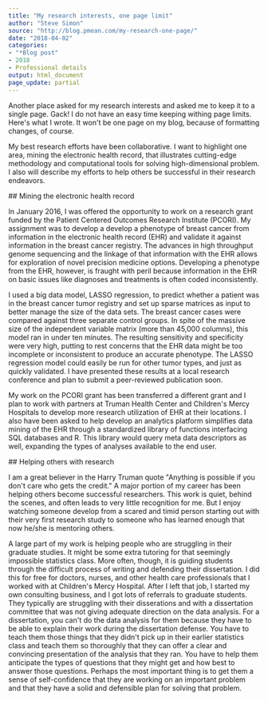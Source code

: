 ```yaml
---
title: "My research interests, one page limit"
author: "Steve Simon"
source: "http://blog.pmean.com/my-research-one-page/"
date: "2018-04-02"
categories:
- "*Blog post"
- 2018
- Professional details
output: html_document
page_update: partial
---
```


Another place asked for my research interests and asked me to keep it to
a single page. Gack! I do not have an easy time keeping withing page
limits. Here's what I wrote. It won't be one page on my blog, because of
formatting changes, of course.

<!---More--->

My best research efforts have been collaborative. I want to highlight
one area, mining the electronic health record, that illustrates
cutting-edge methodology and computational tools for solving
high-dimensional problem. I also will describe my efforts to help others
be successful in their research endeavors.

\#\# Mining the electronic health record

In January 2016, I was offered the opportunity to work on a research
grant funded by the Patient Centered Outcomes Research Institute
(PCORI). My assignment was to develop a develop a phenotype of breast
cancer from information in the electronic health record (EHR) and
validate it against information in the breast cancer registry. The
advances in high throughput genome sequencing and the linkage of that
information with the EHR allows for exploration of novel precision
medicine options. Developing a phenotype from the EHR, however, is
fraught with peril because information in the EHR on basic issues like
diagnoses and treatments is often coded inconsistently.

I used a big data model, LASSO regression, to predict whether a patient
was in the breast cancer tumor registry and set up sparse matrices as
input to better manage the size of the data sets. The breast cancer
cases were compared against three separate control groups. In spite of
the massive size of the independent variable matrix (more than 45,000
columns), this model ran in under ten minutes. The resulting sensitivity
and specificity were very high, putting to rest concerns that the EHR
data might be too incomplete or inconsistent to produce an accurate
phenotype. The LASSO regression model could easily be run for other
tumor types, and just as quickly validated. I have presented these
results at a local research conference and plan to submit a
peer-reviewed publication soon.

My work on the PCORI grant has been transferred a different grant and I
plan to work with partners at Truman Health Center and Children's Mercy
Hospitals to develop more research utilization of EHR at their
locations. I also have been asked to help develop an analytics platform
simplifies data mining of the EHR through a standardized library of
functions interfacing SQL databases and R. This library would query meta
data descriptors as well, expanding the types of analyses available to
the end user.

\#\# Helping others with research

I am a great believer in the Harry Truman quote "Anything is possible if
you don't care who gets the credit." A major portion of my career has
been helping others become successful researchers. This work is quiet,
behind the scenes, and often leads to very little recognition for me.
But I enjoy watching someone develop from a scared and timid person
starting out with their very first research study to someone who has
learned enough that now he/she is mentoring others.

A large part of my work is helping people who are struggling in their
graduate studies. It might be some extra tutoring for that seemingly
impossible statistics class. More often, though, it is guiding students
through the difficult process of writing and defending their
dissertation. I did this for free for doctors, nurses, and other health
care professionals that I worked with at Children's Mercy Hospital.
After I left that job, I started my own consulting business, and I got
lots of referrals to graduate students. They typically are struggling
with their disserations and with a dissertation committee that was not
giving adequate direction on the data analysis. For a dissertation, you
can't do the data analysis for them because they have to be able to
explain their work during the dissertation defense. You have to teach
them those things that they didn't pick up in their earlier statistics
class and teach them so thoroughly that they can offer a clear and
convincing presentation of the analysis that they ran. You have to help
them anticipate the types of questions that they might get and how best
to answer those questions. Perhaps the most important thing is to get
them a sense of self-confidence that they are working on an important
problem and that they have a solid and defensible plan for solving that
problem.


